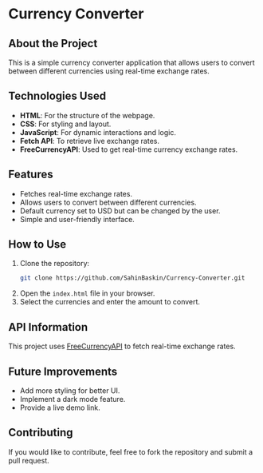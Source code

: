 # Currency Converter

## About the Project
This is a simple currency converter application that allows users to convert between different currencies using real-time exchange rates.

## Technologies Used
- **HTML**: For the structure of the webpage.
- **CSS**: For styling and layout.
- **JavaScript**: For dynamic interactions and logic.
- **Fetch API**: To retrieve live exchange rates.
- **FreeCurrencyAPI**: Used to get real-time currency exchange rates.

## Features
- Fetches real-time exchange rates.
- Allows users to convert between different currencies.
- Default currency set to USD but can be changed by the user.
- Simple and user-friendly interface.

## How to Use
1. Clone the repository:
   ```sh
   git clone https://github.com/SahinBaskin/Currency-Converter.git
   ```
2. Open the `index.html` file in your browser.
3. Select the currencies and enter the amount to convert.

## API Information
This project uses [FreeCurrencyAPI](https://freecurrencyapi.com/) to fetch real-time exchange rates.

## Future Improvements
- Add more styling for better UI.
- Implement a dark mode feature.
- Provide a live demo link.

## Contributing
If you would like to contribute, feel free to fork the repository and submit a pull request.


